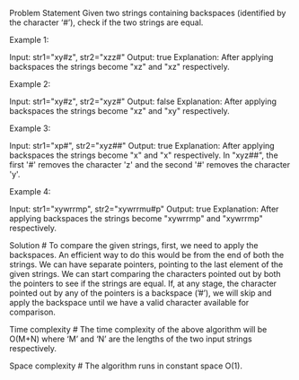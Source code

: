 Problem Statement
Given two strings containing backspaces (identified by the character ‘#’), check if the two strings are equal.

Example 1:

Input: str1="xy#z", str2="xzz#"
Output: true
Explanation: After applying backspaces the strings become "xz" and "xz" respectively.

Example 2:

Input: str1="xy#z", str2="xyz#"
Output: false
Explanation: After applying backspaces the strings become "xz" and "xy" respectively.

Example 3:

Input: str1="xp#", str2="xyz##"
Output: true
Explanation: After applying backspaces the strings become "x" and "x" respectively.
In "xyz##", the first '#' removes the character 'z' and the second '#' removes the character 'y'.

Example 4:

Input: str1="xywrrmp", str2="xywrrmu#p"
Output: true
Explanation: After applying backspaces the strings become "xywrrmp" and "xywrrmp" respectively.

Solution #
To compare the given strings, first, we need to apply the backspaces. 
An efficient way to do this would be from the end of both the strings. We can have separate pointers, 
pointing to the last element of the given strings. 
We can start comparing the characters pointed out by both the pointers to see if the strings are equal. 
If, at any stage, the character pointed out by any of the pointers is a backspace (’#’), 
we will skip and apply the backspace until we have a valid character available for comparison.

Time complexity #
The time complexity of the above algorithm will be O(M+N) where ‘M’ and ‘N’ are the lengths of the two input strings respectively.

Space complexity #
The algorithm runs in constant space O(1).